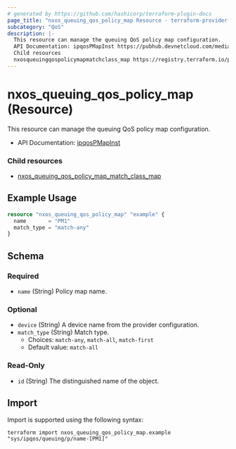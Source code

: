 ```yaml
---
# generated by https://github.com/hashicorp/terraform-plugin-docs
page_title: "nxos_queuing_qos_policy_map Resource - terraform-provider-nxos"
subcategory: "QoS"
description: |-
  This resource can manage the queuing QoS policy map configuration.
  API Documentation: ipqosPMapInst https://pubhub.devnetcloud.com/media/dme-docs-10-2-2/docs/Qos/ipqos:PMapInst/
  Child resources
  nxosqueuingqospolicymapmatchclass_map https://registry.terraform.io/providers/CiscoDevNet/nxos/latest/docs/resources/queuing_qos_policy_map_match_class_map
---
```


# nxos_queuing_qos_policy_map (Resource)

This resource can manage the queuing QoS policy map configuration.

- API Documentation: [ipqosPMapInst](https://pubhub.devnetcloud.com/media/dme-docs-10-2-2/docs/Qos/ipqos:PMapInst/)

### Child resources

- [nxos_queuing_qos_policy_map_match_class_map](https://registry.terraform.io/providers/CiscoDevNet/nxos/latest/docs/resources/queuing_qos_policy_map_match_class_map)

## Example Usage

```terraform
resource "nxos_queuing_qos_policy_map" "example" {
  name       = "PM1"
  match_type = "match-any"
}
```

<!-- schema generated by tfplugindocs -->
## Schema

### Required

- `name` (String) Policy map name.

### Optional

- `device` (String) A device name from the provider configuration.
- `match_type` (String) Match type.
  - Choices: `match-any`, `match-all`, `match-first`
  - Default value: `match-all`

### Read-Only

- `id` (String) The distinguished name of the object.

## Import

Import is supported using the following syntax:

```shell
terraform import nxos_queuing_qos_policy_map.example "sys/ipqos/queuing/p/name-[PM1]"
```
